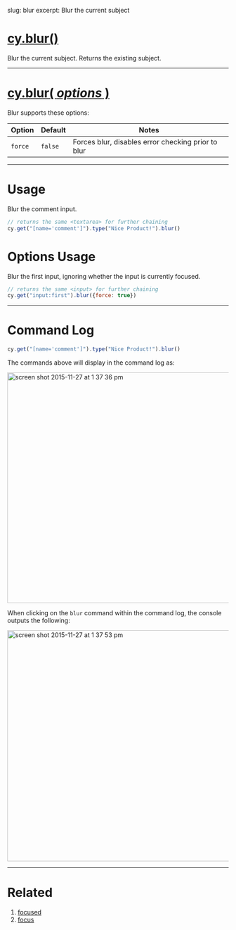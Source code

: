 slug: blur
excerpt: Blur the current subject

# [cy.blur()](#usage)

Blur the current subject. Returns the existing subject.

***

# [cy.blur( *options* )](#options-usage)

Blur supports these options:

Option | Default | Notes
--- | --- | ---
`force` | `false` | Forces blur, disables error checking prior to blur

***

# Usage

Blur the comment input.

```javascript
// returns the same <textarea> for further chaining
cy.get("[name='comment']").type("Nice Product!").blur()
```

# Options Usage

Blur the first input, ignoring whether the input is currently focused.

```javascript
// returns the same <input> for further chaining
cy.get("input:first").blur({force: true})
```

***

# Command Log

```javascript
cy.get("[name='comment']").type("Nice Product!").blur()
```

The commands above will display in the command log as:

<img width="524" alt="screen shot 2015-11-27 at 1 37 36 pm" src="https://cloud.githubusercontent.com/assets/1271364/11446921/58a14e34-950c-11e5-85ba-633b7ed5d7f1.png">

When clicking on the `blur` command within the command log, the console outputs the following:

<img width="525" alt="screen shot 2015-11-27 at 1 37 53 pm" src="https://cloud.githubusercontent.com/assets/1271364/11446923/5c44a2ca-950c-11e5-8080-0dc108bc4959.png">

***

# Related
1. [focused](https://on.cypress.io/api/focused)
2. [focus](https://on.cypress.io/api/focus)